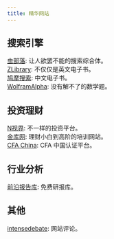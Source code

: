 ```yaml
---
title: 精华网站
---
```


## 搜索引擎
[虫部落](https://search.chongbuluo.com/): 让人欲罢不能的搜索综合体。<br>
[ZLibrary](https://z-lib.org/): 不仅仅是英文电子书。<br>
[鸠摩搜索](https://www.jiumodiary.com/): 中文电子书。<br>
[WolframAlpha](https://www.wolframalpha.com/): 没有解不了的数学题。<br>


## 投资理财
[N视界](http://n-sight.com.cn): 不一样的投资平台。<br>
[金库网](https://www.jinku.com): 理财小白到高阶的培训网站。<br>
[CFA China](https://cfp.fpsbchina.cn): CFA 中国认证平台。<br>


## 行业分析
[前沿报告库](https://wk.askci.com/): 免费研报库。<br>


## 其他
[intensedebate](https://www.intensedebate.com): 网站评论。<br>